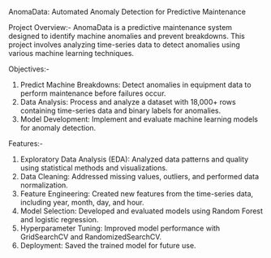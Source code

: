 AnomaData: Automated Anomaly Detection for Predictive Maintenance

Project Overview:-
   AnomaData is a predictive maintenance system designed to identify machine anomalies and prevent breakdowns. 
   This project involves analyzing time-series data to detect anomalies using various machine learning techniques.

Objectives:-

   1. Predict Machine Breakdowns: Detect anomalies in equipment data to perform maintenance before failures occur.
   2. Data Analysis: Process and analyze a dataset with 18,000+ rows containing time-series data and binary labels for anomalies.
   3. Model Development: Implement and evaluate machine learning models for anomaly detection.

Features:-

   1. Exploratory Data Analysis (EDA): Analyzed data patterns and quality using statistical methods and visualizations.
   2. Data Cleaning: Addressed missing values, outliers, and performed data normalization.
   3. Feature Engineering: Created new features from the time-series data, including year, month, day, and hour.
   4. Model Selection: Developed and evaluated models using Random Forest and logistic regression.
   5. Hyperparameter Tuning: Improved model performance with GridSearchCV and RandomizedSearchCV.
   6. Deployment: Saved the trained model for future use.
